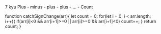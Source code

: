 7 kyu
Plus - minus - plus - plus - ... - Count

function catchSignChange(arr){
 let count = 0;
  for(let i = 0; i < arr.length; i++){
    if(arr[i]<0 && arr[i+1]>=0 || arr[i]>=0 && arr[i+1]<0) count++;
  }
  return count;
} 
